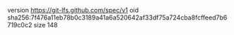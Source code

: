 version https://git-lfs.github.com/spec/v1
oid sha256:7f476a11eb78b0c3189a41a6a520642af33df75a724cba8fcffeed7b6719c0c2
size 148
